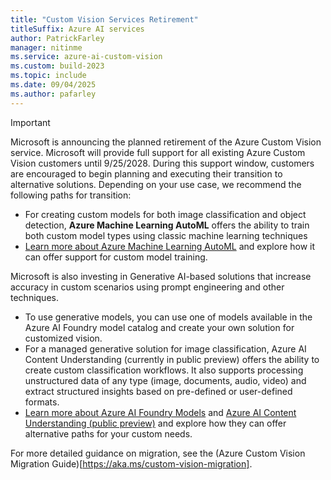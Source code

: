 ```yaml
---
title: "Custom Vision Services Retirement"
titleSuffix: Azure AI services
author: PatrickFarley
manager: nitinme
ms.service: azure-ai-custom-vision
ms.custom: build-2023
ms.topic: include
ms.date: 09/04/2025
ms.author: pafarley
---
```



> [!IMPORTANT]
> Microsoft is announcing the planned retirement of the Azure Custom Vision service. Microsoft will provide full support for all existing Azure Custom Vision customers until 9/25/2028. During this support window, customers are encouraged to begin planning and executing their transition to alternative solutions.
> Depending on your use case, we recommend the following paths for transition:
> - For creating custom models for both image classification and object detection, **Azure Machine Learning AutoML** offers the ability to train both custom model types using classic machine learning techniques
> - [Learn more about Azure Machine Learning AutoML]() and explore how it can offer support for custom model training.
> 
> Microsoft is also investing in Generative AI-based solutions that increase accuracy in custom scenarios using prompt engineering and other techniques.
> - To use generative models, you can use one of models available in the Azure AI Foundry model catalog and create your own solution for customized vision.
> - For a managed generative solution for image classification, Azure AI Content Understanding (currently in public preview) offers the ability to create custom classification workflows. It also supports processing unstructured data of any type (image, documents, audio, video) and extract structured insights based on pre-defined or user-defined formats.
> - [Learn more about Azure AI Foundry Models]() and [Azure AI Content Understanding (public preview)]() and explore how they can offer alternative paths for your custom needs.
>
> For more detailed guidance on migration, see the (Azure Custom Vision Migration Guide)[https://aka.ms/custom-vision-migration].
